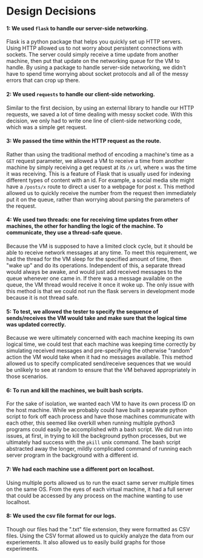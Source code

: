 # Design Decisions

#### 1: We used `flask` to handle our server-side networking.

Flask is a python package that helps you quickly set up HTTP servers. Using HTTP allowed us to not worry about persistent connections with sockets. The server could simply receive a time update from another machine, then put that update on the networking queue for the VM to handle. By using a package to handle server-side networking, we didn't have to spend time worrying about socket protocols and all of the messy errors that can crop up there.

#### 2: We used `requests` to handle our client-side networking.

Similar to the first decision, by using an external library to handle our HTTP requests, we saved a lot of time dealing with messy socket code. With this decision, we only had to write one line of client-side networking code, which was a simple get request.

#### 3: We passed the time within the HTTP request as the route.

Rather than using the traditional method of encoding a machine's time as a `GET` request parameter, we allowed a VM to receive a time from another machine by simply receiving a get request at its `/x` url, where `x` was the time it was receiving. This is a feature of Flask that is usually used for indexing different types of content with an id. For example, a social media site might have a `/posts/x` route to direct a user to a webpage for post x. This method allowed us to quickly receive the number from the request then immediately put it on the queue, rather than worrying about parsing the parameters of the request.

#### 4: We used two threads: one for receiving time updates from other machines, the other for handling the logic of the machine. To communicate, they use a thread-safe queue.

Because the VM is supposed to have a limited clock cycle, but it should be able to receive network messages at any time. To meet this requirement, we had the thread for the VM sleep for the specified amount of time, then "wake up" and do its operations. Independent of this, a separate thread would always be awake, and would just add received messages to the queue whenever one came in. If there was a message available on the queue, the VM thread would receive it once it woke up. The only issue with this method is that we could not run the flask servers in development mode because it is not thread safe.

#### 5: To test, we allowed the tester to specify the sequence of sends/receives the VM would take and make sure that the logical time was updated correctly.

Because we were ultimately concerned with each machine keeping its own logical time, we could test that each machine was keeping time correctly by simulating received messages and pre-specifying the otherwise "random" action the VM would take when it had no messages available. This method allowed us to specify complicated send/receive sequences that we would be unlikely to see at random to ensure that the VM behaved appropriately in those scenarios.

#### 6: To run and kill the machines, we built bash scripts.

For the sake of isolation, we wanted each VM to have its own process ID on the host machine. While we probably could have built a separate python script to fork off each process and have those machines communicate with each other, this seemed like overkill when running multiple python3 programs could easily be accomplished with a bash script. We did run into issues, at first, in trying to kill the background python processes, but we ultimately had success with the `pkill` unix command. The bash script abstracted away the longer, mildly complicated command of running each server program in the background with a different id.

#### 7: We had each machine use a different port on localhost.

Using multiple ports allowed us to run the exact same server multiple times on the same OS. From the eyes of each virtual machine, it had a full server that could be accessed by any process on the machine wanting to use localhost.

#### 8: We used the csv file format for our logs.

Though our files had the ".txt" file extension, they were formatted as CSV files. Using the CSV format allowed us to quickly analyze the data from our experiements. It also allowed us to easily build graphs for those experiments.

